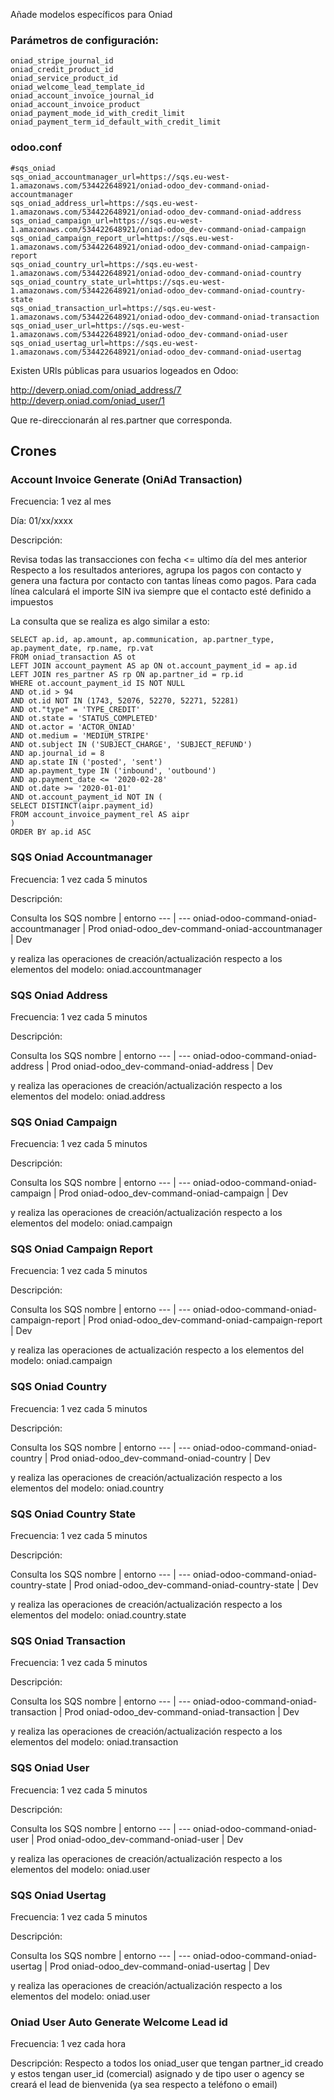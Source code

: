 Añade modelos específicos para Oniad

### Parámetros de configuración:
```
oniad_stripe_journal_id
oniad_credit_product_id
oniad_service_product_id
oniad_welcome_lead_template_id
oniad_account_invoice_journal_id
oniad_account_invoice_product
oniad_payment_mode_id_with_credit_limit
oniad_payment_term_id_default_with_credit_limit

``` 

### odoo.conf
```
#sqs_oniad
sqs_oniad_accountmanager_url=https://sqs.eu-west-1.amazonaws.com/534422648921/oniad-odoo_dev-command-oniad-accountmanager
sqs_oniad_address_url=https://sqs.eu-west-1.amazonaws.com/534422648921/oniad-odoo_dev-command-oniad-address
sqs_oniad_campaign_url=https://sqs.eu-west-1.amazonaws.com/534422648921/oniad-odoo_dev-command-oniad-campaign
sqs_oniad_campaign_report_url=https://sqs.eu-west-1.amazonaws.com/534422648921/oniad-odoo_dev-command-oniad-campaign-report
sqs_oniad_country_url=https://sqs.eu-west-1.amazonaws.com/534422648921/oniad-odoo_dev-command-oniad-country
sqs_oniad_country_state_url=https://sqs.eu-west-1.amazonaws.com/534422648921/oniad-odoo_dev-command-oniad-country-state
sqs_oniad_transaction_url=https://sqs.eu-west-1.amazonaws.com/534422648921/oniad-odoo_dev-command-oniad-transaction
sqs_oniad_user_url=https://sqs.eu-west-1.amazonaws.com/534422648921/oniad-odoo_dev-command-oniad-user
sqs_oniad_usertag_url=https://sqs.eu-west-1.amazonaws.com/534422648921/oniad-odoo_dev-command-oniad-usertag
``` 

Existen URls públicas para usuarios logeados en Odoo:

http://deverp.oniad.com/oniad_address/7
http://deverp.oniad.com/oniad_user/1

Que re-direccionarán al res.partner que corresponda.


## Crones

### Account Invoice Generate (OniAd Transaction) 
Frecuencia: 1 vez al mes

Día: 01/xx/xxxx

Descripción: 

Revisa todas las transacciones con fecha <= ultimo día del mes anterior
Respecto a los resultados anteriores, agrupa los pagos con contacto y genera una factura por contacto con tantas líneas como pagos.
Para cada línea calculará el importe SIN iva siempre que el contacto esté definido a impuestos

La consulta que se realiza es algo similar a esto:
```
SELECT ap.id, ap.amount, ap.communication, ap.partner_type, ap.payment_date, rp.name, rp.vat
FROM oniad_transaction AS ot
LEFT JOIN account_payment AS ap ON ot.account_payment_id = ap.id
LEFT JOIN res_partner AS rp ON ap.partner_id = rp.id
WHERE ot.account_payment_id IS NOT NULL
AND ot.id > 94
AND ot.id NOT IN (1743, 52076, 52270, 52271, 52281)
AND ot."type" = 'TYPE_CREDIT'
AND ot.state = 'STATUS_COMPLETED'
AND ot.actor = 'ACTOR_ONIAD'
AND ot.medium = 'MEDIUM_STRIPE'
AND ot.subject IN ('SUBJECT_CHARGE', 'SUBJECT_REFUND')
AND ap.journal_id = 8
AND ap.state IN ('posted', 'sent')
AND ap.payment_type IN ('inbound', 'outbound')
AND ap.payment_date <= '2020-02-28'
AND ot.date >= '2020-01-01'
AND ot.account_payment_id NOT IN (
SELECT DISTINCT(aipr.payment_id)
FROM account_invoice_payment_rel AS aipr
)
ORDER BY ap.id ASC
```

### SQS Oniad Accountmanager 
Frecuencia: 1 vez cada 5 minutos

Descripción: 

Consulta los SQS
nombre | entorno
--- | ---
oniad-odoo-command-oniad-accountmanager | Prod
oniad-odoo_dev-command-oniad-accountmanager | Dev

y realiza las operaciones de creación/actualización respecto a los elementos del modelo: oniad.accountmanager

### SQS Oniad Address 
Frecuencia: 1 vez cada 5 minutos

Descripción: 

Consulta los SQS
nombre | entorno
--- | ---
oniad-odoo-command-oniad-address | Prod
oniad-odoo_dev-command-oniad-address | Dev

y realiza las operaciones de creación/actualización respecto a los elementos del modelo: oniad.address

### SQS Oniad Campaign 
Frecuencia: 1 vez cada 5 minutos

Descripción: 

Consulta los SQS
nombre | entorno
--- | ---
oniad-odoo-command-oniad-campaign | Prod
oniad-odoo_dev-command-oniad-campaign | Dev

y realiza las operaciones de creación/actualización respecto a los elementos del modelo: oniad.campaign

### SQS Oniad Campaign Report 
Frecuencia: 1 vez cada 5 minutos

Descripción: 

Consulta los SQS
nombre | entorno
--- | ---
oniad-odoo-command-oniad-campaign-report | Prod
oniad-odoo_dev-command-oniad-campaign-report | Dev

y realiza las operaciones de actualización respecto a los elementos del modelo: oniad.campaign

### SQS Oniad Country
Frecuencia: 1 vez cada 5 minutos

Descripción: 

Consulta los SQS
nombre | entorno
--- | ---
oniad-odoo-command-oniad-country | Prod
oniad-odoo_dev-command-oniad-country | Dev

y realiza las operaciones de creación/actualización respecto a los elementos del modelo: oniad.country

### SQS Oniad Country State
Frecuencia: 1 vez cada 5 minutos

Descripción: 

Consulta los SQS
nombre | entorno
--- | ---
oniad-odoo-command-oniad-country-state | Prod
oniad-odoo_dev-command-oniad-country-state | Dev

y realiza las operaciones de creación/actualización respecto a los elementos del modelo: oniad.country.state

### SQS Oniad Transaction 
Frecuencia: 1 vez cada 5 minutos

Descripción: 

Consulta los SQS
nombre | entorno
--- | ---
oniad-odoo-command-oniad-transaction | Prod
oniad-odoo_dev-command-oniad-transaction | Dev

y realiza las operaciones de creación/actualización respecto a los elementos del modelo: oniad.transaction

### SQS Oniad User
Frecuencia: 1 vez cada 5 minutos

Descripción: 

Consulta los SQS
nombre | entorno
--- | ---
oniad-odoo-command-oniad-user | Prod
oniad-odoo_dev-command-oniad-user | Dev

y realiza las operaciones de creación/actualización respecto a los elementos del modelo: oniad.user

### SQS Oniad Usertag 
Frecuencia: 1 vez cada 5 minutos

Descripción: 

Consulta los SQS
nombre | entorno
--- | ---
oniad-odoo-command-oniad-usertag | Prod
oniad-odoo_dev-command-oniad-usertag | Dev

y realiza las operaciones de creación/actualización respecto a los elementos del modelo: oniad.user

### Oniad User Auto Generate Welcome Lead id
Frecuencia: 1 vez cada hora

Descripción:
Respecto a todos los oniad_user que tengan partner_id creado y estos tengan user_id (comercial) asignado y de tipo user o agency se creará el lead de bienvenida (ya sea respecto a teléfono o email)
